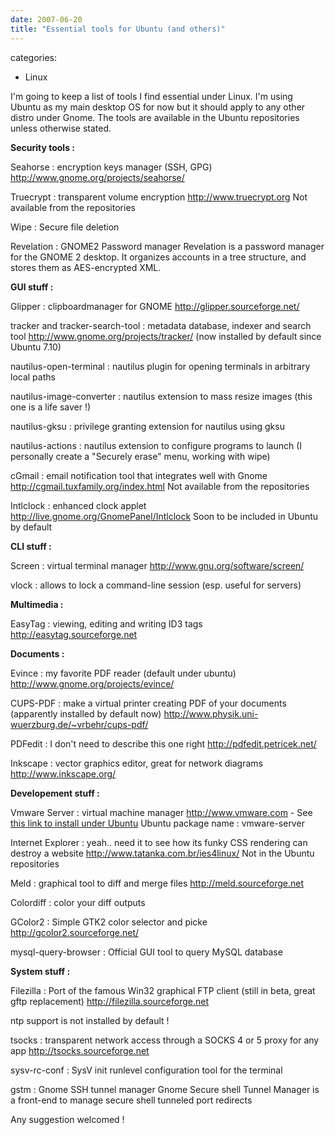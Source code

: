 ```yaml
---
date: 2007-06-20
title: "Essential tools for Ubuntu (and others)"
---
```








categories:
- Linux


I'm going to keep a list of tools I find essential under Linux. I'm using Ubuntu as my main desktop OS for now but it should apply to any other distro under Gnome.
The tools are available in the Ubuntu repositories unless otherwise stated.

**Security tools :**

Seahorse : encryption keys manager (SSH, GPG)
http://www.gnome.org/projects/seahorse/

Truecrypt : transparent volume encryption
http://www.truecrypt.org
Not available from the repositories

Wipe : Secure file deletion

Revelation : GNOME2 Password manager
Revelation is a password manager for the GNOME 2 desktop. It organizes
accounts in a tree structure, and stores them as AES-encrypted XML.



**GUI stuff :**

Glipper : clipboardmanager for GNOME
http://glipper.sourceforge.net/

tracker and tracker-search-tool : metadata database, indexer and search tool
http://www.gnome.org/projects/tracker/ (now installed by default since Ubuntu 7.10)

nautilus-open-terminal : nautilus plugin for opening terminals in arbitrary local paths

nautilus-image-converter : nautilus extension to mass resize images (this one is a life saver !)

nautilus-gksu : privilege granting extension for nautilus using gksu 

nautilus-actions : nautilus extension to configure programs to launch (I personally create a "Securely erase" menu, working with wipe)

cGmail : email notification tool that integrates well with Gnome 
http://cgmail.tuxfamily.org/index.html
Not available from the repositories

Intlclock : enhanced clock applet
http://live.gnome.org/GnomePanel/Intlclock
Soon to be included in Ubuntu by default

**CLI stuff :**

Screen : virtual terminal manager
http://www.gnu.org/software/screen/

vlock : allows to lock a command-line session (esp. useful for servers)


**Multimedia :**

EasyTag : viewing, editing and writing ID3 tags
http://easytag.sourceforge.net


**Documents :**

Evince : my favorite PDF reader (default under ubuntu)
http://www.gnome.org/projects/evince/

CUPS-PDF : make a virtual printer creating PDF of your documents (apparently installed by default now)
http://www.physik.uni-wuerzburg.de/~vrbehr/cups-pdf/

PDFedit : I don't need to describe this one right
http://pdfedit.petricek.net/

Inkscape : vector graphics editor, great for network diagrams
http://www.inkscape.org/


**Developement stuff :**

Vmware Server : virtual machine manager
http://www.vmware.com - See [this link to install under Ubuntu](http://blog.wains.be/post/vmware-server-on-ubuntu-704-the-easy-way/)
Ubuntu package name : vmware-server

Internet Explorer : yeah.. need it to see how its funky CSS rendering can destroy a website
http://www.tatanka.com.br/ies4linux/
Not in the Ubuntu repositories

Meld : graphical tool to diff and merge files
http://meld.sourceforge.net

Colordiff : color your diff outputs

GColor2 : Simple GTK2 color selector and picke
http://gcolor2.sourceforge.net/

mysql-query-browser : Official GUI tool to query MySQL database


**System stuff :**

Filezilla : Port of the famous Win32 graphical FTP client (still in beta, great gftp replacement)
http://filezilla.sourceforge.net

ntp support is not installed by default !

tsocks : transparent network access through a SOCKS 4 or 5 proxy for any app
http://tsocks.sourceforge.net

sysv-rc-conf : SysV init runlevel configuration tool for the terminal

gstm : Gnome SSH tunnel manager
Gnome Secure shell Tunnel Manager is a front-end to manage secure shell
tunneled port redirects


Any suggestion welcomed !
